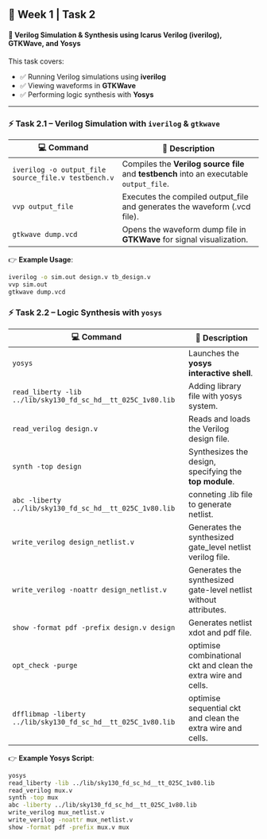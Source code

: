 ## 📘 Week 1 | Task 2  
#### 🔹 Verilog Simulation & Synthesis using **Icarus Verilog (iverilog)**, **GTKWave**, and **Yosys**

This task covers:
- ✅ Running Verilog simulations using **iverilog**  
- ✅ Viewing waveforms in **GTKWave**  
- ✅ Performing logic synthesis with **Yosys**

---

### ⚡ Task 2.1 – Verilog Simulation with `iverilog` & `gtkwave`

| 💻 Command | 📖 Description |
|------------|----------------|
| `iverilog -o output_file source_file.v testbench.v` | Compiles the **Verilog source file** and **testbench** into an executable `output_file`. |
| `vvp output_file` | Executes the compiled output_file and generates the waveform (.vcd file). |
| `gtkwave dump.vcd` | Opens the waveform dump file in **GTKWave** for signal visualization. |

👉 **Example Usage**:  
```bash
iverilog -o sim.out design.v tb_design.v
vvp sim.out
gtkwave dump.vcd
```
### ⚡ Task 2.2 – Logic Synthesis with `yosys`

| 💻 Command | 📖 Description |
|------------|----------------|
| `yosys` | Launches the **yosys interactive shell**. |
| `read_liberty -lib ../lib/sky130_fd_sc_hd__tt_025C_1v80.lib` | Adding library file with yosys system. |
| `read_verilog design.v` | Reads and loads the Verilog design file. |
| `synth -top design` | Synthesizes the design, specifying the **top module**. |
| `abc -liberty ../lib/sky130_fd_sc_hd__tt_025C_1v80.lib` | conneting .lib file to generate netlist. |
| `write_verilog design_netlist.v` | Generates the synthesized gate_level netlist verilog file. |
| `write_verilog -noattr design_netlist.v` | Generates the synthesized gate-level netlist without attributes. |
| `show -format pdf -prefix design.v design` | Generates netlist xdot and pdf file. |
| `opt_check -purge` | optimise combinational ckt and clean the extra wire and cells. |
| `dfflibmap -liberty ../lib/sky130_fd_sc_hd__tt_025C_1v80.lib` | optimise sequential ckt and clean the extra wire and cells. |

👉 **Example Yosys Script**:  
```bash
yosys
read_liberty -lib ../lib/sky130_fd_sc_hd__tt_025C_1v80.lib
read_verilog mux.v
synth -top mux
abc -liberty ../lib/sky130_fd_sc_hd__tt_025C_1v80.lib
write_verilog mux_netlist.v
write_verilog -noattr mux_netlist.v
show -format pdf -prefix mux.v mux
```
